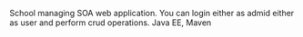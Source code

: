 School managing SOA web application. You can login either as admid either as user and perform crud operations. Java EE, Maven 

